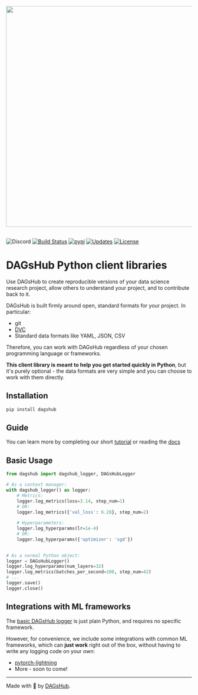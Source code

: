 <div align="center">
  <a href="https://dagshub.com"><img src="https://raw.githubusercontent.com/DAGsHub/client/master/dagshub_github.png" width=600 alt=""/></a><br><br>
</div>

![Discord](https://img.shields.io/discord/698874030052212737)
[![Build Status](https://travis-ci.org/DAGsHub/client.svg?branch=master)](https://travis-ci.org/DAGsHub/client)
[![pypi](https://img.shields.io/pypi/v/dagshub.svg)](https://pypi.python.org/pypi/dagshub)
[![Updates](https://pyup.io/repos/github/DAGsHub/client/shield.svg)](https://pyup.io/repos/github/DAGsHub/client/)
[![License](https://img.shields.io/pypi/l/dagshub)](/LICENSE)

# DAGsHub Python client libraries
Use DAGsHub to create reproducible versions of your data science research project, 
allow others to understand your project, and to contribute back to it.

DAGsHub is built firmly around open, standard formats for your project. In particular:
* git
* [DVC](https://github.com/iterative/dvc)
* Standard data formats like YAML, JSON, CSV

Therefore, you can work with DAGsHub regardless of your chosen programming language or frameworks. 

__This client library is meant to help you get started quickly in Python__, but it's purely optional - 
the data formats are very simple and you can choose to work with them directly. 



## Installation
```bash
pip install dagshub
```

## Guide
You can learn more by completing our short [tutorial](https://dagshub.com/docs/overview) or reading the [docs](https://dagshub.com/docs)

## Basic Usage
```python
from dagshub import dagshub_logger, DAGsHubLogger

# As a context manager:
with dagshub_logger() as logger:
    # Metrics:
    logger.log_metrics(loss=3.14, step_num=1)
    # OR:
    logger.log_metrics({'val_loss': 6.28}, step_num=2)
    
    # Hyperparameters:
    logger.log_hyperparams(lr=1e-4)
    # OR:
    logger.log_hyperparams({'optimizer': 'sgd'})
    

# As a normal Python object:
logger = DAGsHubLogger()
logger.log_hyperparams(num_layers=32)
logger.log_metrics(batches_per_second=100, step_num=42)
# ...
logger.save()
logger.close()
```

## Integrations with ML frameworks
The [basic DAGsHub logger](dagshub/logger.py) is just plain Python, and requires no specific framework.

However, for convenience, we include some integrations with common ML frameworks, which can __just work__ right out of the box, 
without having to write any logging code on your own:

* [pytorch-lightning](dagshub/pytorch_lightning)
* More - soon to come!


---

Made with 🐶 by [DAGsHub](https://dagshub.com/).
